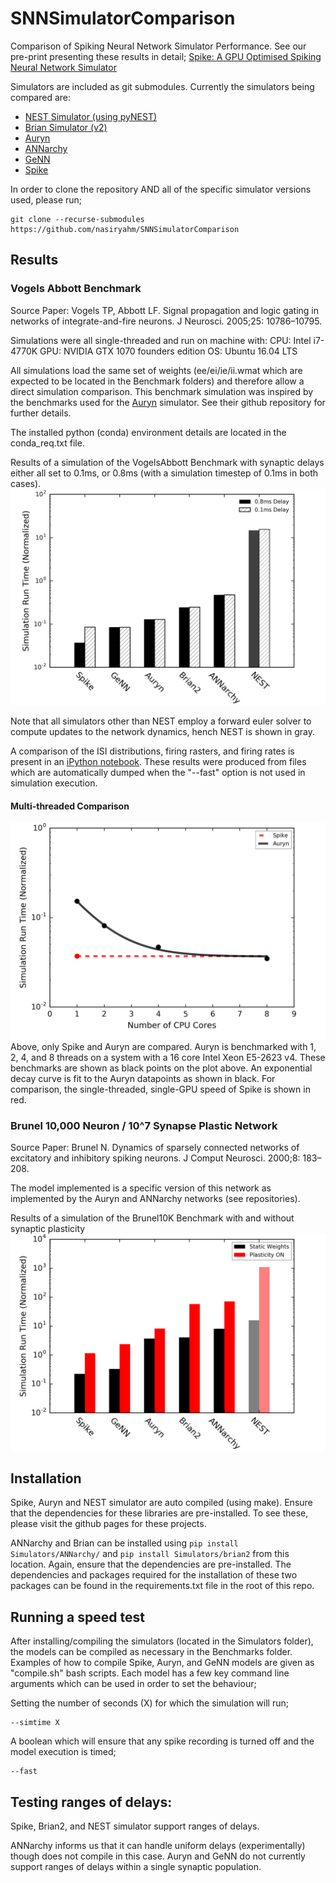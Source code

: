 # SNNSimulatorComparison
Comparison of Spiking Neural Network Simulator Performance. See our pre-print presenting these results in detail;
[Spike: A GPU Optimised Spiking Neural Network Simulator](https://www.biorxiv.org/content/early/2018/11/06/461160)

Simulators are included as git submodules.
Currently the simulators being compared are:
- [NEST Simulator (using pyNEST)](https://github.com/nest/nest-simulator/)
- [Brian Simulator (v2)](https://github.com/brian-team/brian2)
- [Auryn](https://github.com/fzenke/auryn)
- [ANNarchy](https://github.com/ANNarchy/ANNarchy)
- [GeNN](https://github.com/genn-team/genn)
- [Spike](https://github.com/nasiryahm/Spike)

In order to clone the repository AND all of the specific simulator versions used, please run;

```
git clone --recurse-submodules https://github.com/nasiryahm/SNNSimulatorComparison
```

## Results
### Vogels Abbott Benchmark
Source Paper:
Vogels TP, Abbott LF. Signal propagation and logic gating in networks of integrate-and-fire neurons. J Neurosci. 2005;25: 10786–10795.

Simulations were all single-threaded and run on machine with:
CPU: Intel i7-4770K
GPU: NVIDIA GTX 1070 founders edition
OS: Ubuntu 16.04 LTS

All simulations load the same set of weights (ee/ei/ie/ii.wmat which are expected to be located in the Benchmark folders) and therefore allow a direct simulation comparison. This benchmark simulation was inspired by the benchmarks used for the [Auryn](https://github.com/fzenke/auryn) simulator. See their github repository for further details.

The installed python (conda) environment details are located in the conda\_req.txt file.

Results of a simulation of the VogelsAbbott Benchmark with synaptic delays either all set to 0.1ms, or 0.8ms (with a simulation timestep of 0.1ms in both cases).
![VogelsAbbott Speed Comparison Figure](Benchmarks/VogelsAbbott/_results/VASpeedComparison.png)

Note that all simulators other than NEST employ a forward euler solver to compute updates to the network dynamics, hench NEST is shown in gray.


A comparison of the ISI distributions, firing rasters, and firing rates is present in an [iPython notebook](Benchmarks/VogelsAbbott/_results/SimulatorComparisons.ipynb). These results were produced from files which are automatically dumped when the "--fast" option is not used in simulation execution.

#### Multi-threaded Comparison
![Multi-threaded Comparison](Benchmarks/VogelsAbbott/_results/auryn_multithreaded/multithreaded_comparison.png)
Above, only Spike and Auryn are compared. Auryn is benchmarked with 1, 2, 4, and 8 threads on a system with a 16 core Intel Xeon E5-2623 v4. These benchmarks are shown as black points on the plot above. An exponential decay curve is fit to the Auryn datapoints as shown in black. For comparison, the single-threaded, single-GPU speed of Spike is shown in red.

### Brunel 10,000 Neuron / 10^7 Synapse Plastic Network
Source Paper:
Brunel N. Dynamics of sparsely connected networks of excitatory and inhibitory spiking neurons. J Comput Neurosci. 2000;8: 183–208.

The model implemented is a specific version of this network as implemented by the Auryn and ANNarchy networks (see repositories).

Results of a simulation of the Brunel10K Benchmark with and without synaptic plasticity
![Brunel10K Plasticity Benchmark](Benchmarks/Brunel/_results/Brunel_Comparison.png)

## Installation
Spike, Auryn and NEST simulator are auto compiled (using make). Ensure that the dependencies for these libraries are pre-installed. To see these, please visit the github pages for these projects.

ANNarchy and Brian can be installed using `pip install Simulators/ANNarchy/` and `pip install Simulators/brian2` from this location. Again, ensure that the dependencies are pre-installed.
The dependencies and packages required for the installation of these two packages can be found in the requirements.txt file in the root of this repo.

## Running a speed test
After installing/compiling the simulators (located in the Simulators folder), the models can be compiled as necessary in the Benchmarks folder.
Examples of how to compile Spike, Auryn, and GeNN models are given as "compile.sh" bash scripts.
Each model has a few key command line arguments which can be used in order to set the behaviour;

Setting the number of seconds (X) for which the simulation will run;
```
--simtime X
```

A boolean which will ensure that any spike recording is turned off and the model execution is timed;
```
--fast
```

## Testing ranges of delays:
Spike, Brian2, and NEST simulator support ranges of delays. 

ANNarchy informs us that it can handle uniform delays (experimentally) though does not compile in this case. Auryn and GeNN do not currently support ranges of delays within a single synaptic population.
